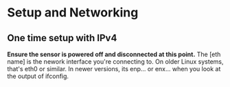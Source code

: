 # Setup and Networking
## One time setup with IPv4
**Ensure the sensor is powered off and disconnected at this point.**
The [eth name] is the nework interface you're connecting to. On older Linux systems, that's eth0 or similar. In newer versions, its enp... or enx... when you look at the output of ifconfig.
